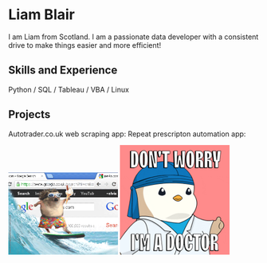 # Liam Blair

I am Liam from Scotland. I am a passionate data developer with a consistent drive to make things easier and more efficient!

## Skills and Experience
Python / SQL / Tableau / VBA / Linux

## Projects

Autotrader.co.uk web scraping app:            Repeat prescripton automation app:

<img src="https://github.com/liamjblair/liamjblair/blob/main/giphy.gif" width="220"/>            <img src="https://github.com/liamjblair/liamjblair/blob/main/doctor.gif" width="220">





